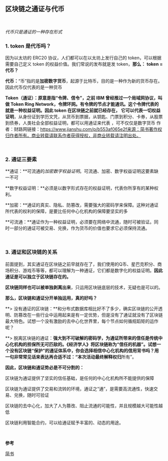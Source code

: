 ## 区块链之通证与代币

<br />

*代币只是通证的一种存在形式*

### 1. token 是代币吗？

因为以太坊的 ERC20 协议，人们都可以在以太坊上发行自己的 token，可以根据需要自己定义 token 的权益价值。我们常说的发布就是发 token，**那么： token = 代币？**

**代币：**“币”指的是**加密数字货币**，起源于比特币，目的是一种作为新的货币存在。因此代币仅代表的是一种货币

**Token（通证）：**原意是指“令牌、信令”，之前 IBM 曾经推过一个局域网协议，叫做 Token Ring Network，令牌环网。有令牌的节点才能通讯。这个令牌代表的就是一种权益证明。因此 token 在区块链之前就已经存在， 它可以**代表一切权益证明**，从身份证到学历文凭，从货币到票据，从钥匙、门票到积分、卡券，从股票到债券，人类社会全部权益证明，都可以用通证来代表 ，可不仅仅是数字货币
作者：财路网链接：https://www.jianshu.com/p/b553af065e2f来源：简书著作权归作者所有。商业转载请联系作者获得授权，非商业转载请注明出处。

<br />

### 2. 通证三要素

**通证：**可流通的*加密数字权益证明*。可流通、加密、数字权益证明这要素缺一不可

**数字权益证明：**必须是以数字形式存在的权益证明，代表你所享有的某种权利。

**加密：**通证的真实、隐私、防篡改，需要强大的密码学来保障。这种对通证所代表的权利的保障，是要比任何中心化机构的保障要坚实的多

**可流通：**通证作为一种权益证明，必须要在网络中流通，随时可被验证。同时一部分的通证可被交易、兑换，作为货币的价值也要求它必须保持流通。

<br />

### 3. 通证和区块链的关系

前面提到，其实通证在区块链之前早就存在了，我们使用的Q币、星巴克积分、商场积分、游戏币等等，都可以理解为一种通证，它们都是数字化的权益证明。**因此通证是可以独立于区块链存在的。**

**区块链同样也可以被单独剥离出来**，只运用区块链底层的技术，无疑也是可以的。

**那么，区块链和通证分开单独运用，真的好吗？**

**> 没有通证的区块链：**和分布式数据库相比好不了多少，确实区块链的公开透明、防篡改在一些行业中运用起来是有一定优势，但是没有了通证就没有了区块链最大特色。试想一个没有激励的去中心化世界里，每个节点如何循规蹈矩的运作呢？

**> 脱离区块链的通证：**强大到不可破解的密码学，为通证所带来的信任是传统中心化机构的担保所无可匹敌的。《经济学人》将区块链称为“信任的机器”。试想一个没有区块链“保护”的通证体系中，你会选择相信中心化机构的信用背书吗？用一句非常常见话来表达再合适不过：“本次活动最终解释权归**所有”。

**因此，区块链和通证势必是不可分割的：**

区块链为通证提供了坚实的信任基础，是任何的中心化机构所不能提供的保障

区块链为通证提供了交易和流转的环境，通证之“通”，是需要高流通性，快速交易、兑换，随时可验证

区块链的去中心化，加大了人为篡改、阻止流通的可能性，并且规模越大可能性越低

区块链利用智能合约，可以给通证赋予丰富的、动态的用途。

<br />

**参考**

[简书](https://www.jianshu.com/p/b553af065e2f)

